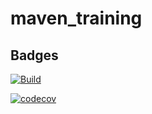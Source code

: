 # maven_training

## Badges

[![Build](https://github.com/LouisPoustis21/maven_training/actions/workflows/build.yml/badge.svg)](https://github.com/LouisPoustis21/maven_training/actions/workflows/build.yml)

[![codecov](https://codecov.io/gh/LouisPoustis21/maven_training/graph/badge.svg?token=DQ2ICW15I4)](https://codecov.io/gh/LouisPoustis21/maven_training)

